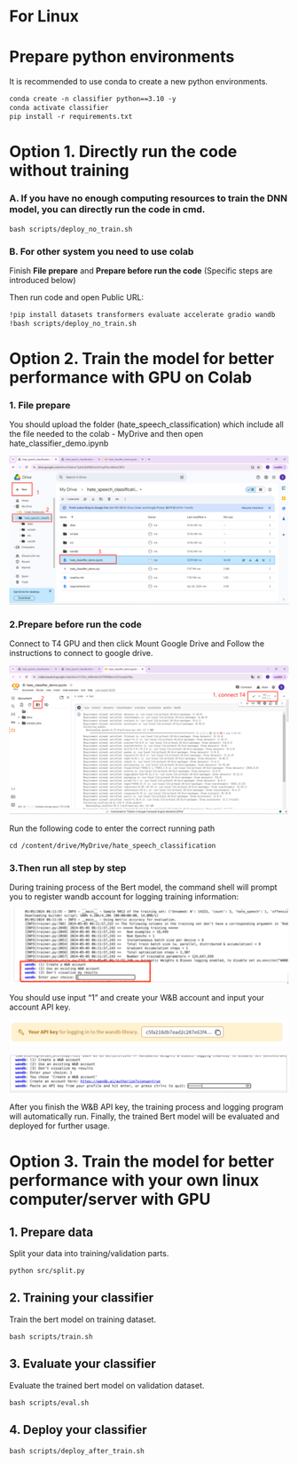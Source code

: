 # For Linux

# Prepare python environments

It is recommended to use conda to create a new python environments.
```
conda create -n classifier python==3.10 -y
conda activate classifier
pip install -r requirements.txt
```

# Option 1. Directly run the code without training

### A. If you have no enough computing resources to train the DNN model, you can directly run the code in cmd.

```
bash scripts/deploy_no_train.sh
```

### B. For other system you need to use colab

Finish **File prepare** and **Prepare before run the code** (Specific steps are introduced below)

Then run code and open Public URL:

```
!pip install datasets transformers evaluate accelerate gradio wandb
!bash scripts/deploy_no_train.sh
```

# Option 2. Train the model for better performance with GPU on Colab

### 1. File prepare

You should upload the folder (hate_speech_classification) which include all the file needed to the colab - MyDrive and then open hate_classifier_demo.ipynb

![Image_20240506010410](.\img\Image_20240506010410.png)

### 2.Prepare before run the code

Connect to T4 GPU and then click Mount Google Drive and Follow the instructions to connect to google drive.

![Image_20240506010702](.\img\Image_20240506010702.png)

Run the following code to enter the correct running path

```
cd /content/drive/MyDrive/hate_speech_classification
```

### 3.Then run all step by step

During training process of the Bert model, the command shell will prompt you to register wandb account for logging training information: 

![Image_20240506014409](.\img\Image_20240506014409.png)

You should use input “1” and create your W&B account and input your account API key.

![Image_20240506014446](.\img\Image_20240506014446.png)

![Image_20240506014509](.\img\Image_20240506014509.png)

After you finish the W&B API key, the training process and logging program will automatically run. Finally, the trained Bert model will be evaluated and deployed for further usage. 

# Option 3. Train the model for better performance with your own linux computer/server with GPU

## 1. Prepare data
Split your data into training/validation parts.
```
python src/split.py
```


## 2. Training your classifier
Train the bert model on training dataset.
```
bash scripts/train.sh
```

## 3. Evaluate your classifier
Evaluate the trained bert model on validation dataset.
```
bash scripts/eval.sh
```


## 4. Deploy your classifier
```
bash scripts/deploy_after_train.sh
```
